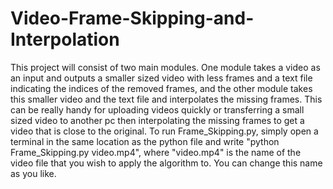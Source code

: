 # Video-Frame-Skipping-and-Interpolation
This project will consist of two main modules. One module takes a video as an input and outputs a smaller sized video with less frames and a text file indicating the indices of the removed frames, and the other module takes this smaller video and the text file and interpolates the missing frames. This can be really handy for uploading videos quickly or transferring a small sized video to another pc then interpolating the missing frames to get a video that is close to the original.
To run Frame_Skipping.py, simply open a terminal in the same location as the python file and write "python Frame_Skipping.py video.mp4", where "video.mp4" is the name of the video file that you wish to apply the algorithm to. You can change this name as you like.
